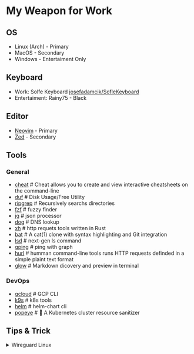 # My Weapon for Work

## OS
- Linux (Arch) - Primary
- MacOS - Secondary
- Windows - Entertaiment Only

## Keyboard 
- Work: Solfe Keyboard [josefadamcik/SofleKeyboard](https://github.com/josefadamcik/SofleKeyboard) 
- Entertaiment: Rainy75 - Black

## Editor
- [Neovim](https://github.com/neovim/neovim) - Primary
- [Zed](https://github.com/zed-industries/zed) - Secondary

## Tools
### General
  - [cheat](https://github.com/cheat/cheat) # Cheat allows you to create and view interactive cheatsheets on the command-line
  - [duf](https://github.com/muesli/duf)       # Disk Usage/Free Utility
  - [ripgrep](https://github.com/BurntSushi/ripgrep)   # Recursively searchs directories
  - [fzf](https://github.com/junegunn/fzf)       # fuzzy finder
  - [jq](https://github.com/junegunn/fzf)        # json processor
  - [dog](https://github.com/ogham/dog)       # DNS lookup
  - [xh](https://github.com/ducaale/xh)        # http requets tools written in Rust
  - [bat](https://github.com/sharkdp/bat)       # A cat(1) clone with syntax highlighting and Git integration
  - [lsd](https://github.com/lsd-rs/lsd)       # next-gen ls command
  - [gping](https://github.com/orf/gping)     # ping with graph
  - [hurl](https://github.com/Orange-OpenSource/hurl)  # humman command-line tools runs HTTP requests definded in a simple plaint text format
  - [glow](https://github.com/charmbracelet/glow)      # Markdown dicovery and preview in terminal
### DevOps  
  - [gcloud](https://cloud.google.com/sdk/gcloud)    # GCP CLI
  - [k9s](https://k9scli.io/)       # k8s tools
  - [helm](https://helm.sh/)      # helm-chart cli
  - [popeye](https://github.com/derailed/popeye)    # 👀 A Kubernetes cluster resource sanitizer


## Tips & Trick 
<details>
<summary>Wireguard Linux</summary>

```bash
# Import profile
sudo nmcli connection import type wireguard file $file
```

</details>


